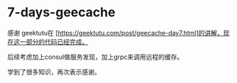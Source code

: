 # 7-days-geecache

感谢  geektutu在 [https://geektutu.com/post/geecache-day7.html]的讲解，现在这一部分的代码已经完成。

后续考虑加上consul做服务发现，加上grpc来调用远程的缓存。

学到了很多知识，再次表示感谢。

